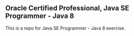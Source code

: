 ## Oracle Certified Professional, Java SE Programmer - Java 8

This is a repo for Java SE Programmer - Java 8 exercise.
